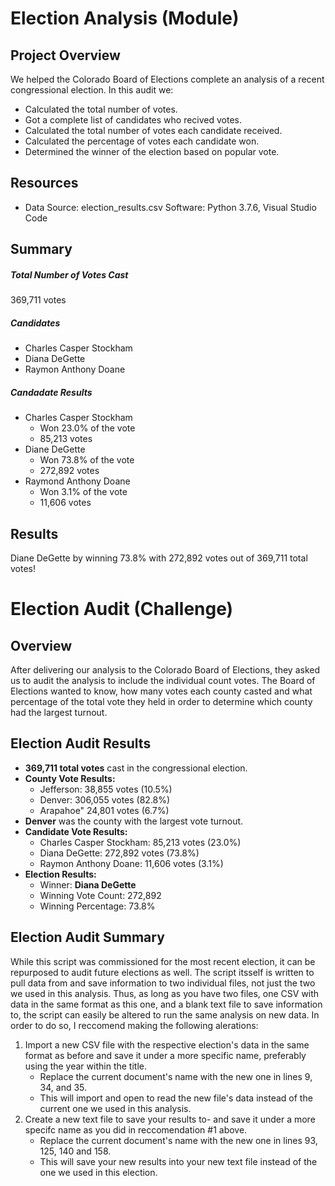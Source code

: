 # Election Analysis (Module)
## Project Overview 
We helped the Colorado Board of Elections complete an analysis of a recent congressional election.  In this audit we:
- Calculated the total number of votes.
- Got a complete list of candidates who recived votes.
- Calculated the total number of votes each candidate received. 
- Calculated the percentage of votes each candidate won.
- Determined the winner of the election based on popular vote. 
## Resources
- Data Source: election_results.csv
Software: Python 3.7.6, Visual Studio Code 
## Summary
##### Total Number of Votes Cast
369,711 votes
##### Candidates
- Charles Casper Stockham
- Diana DeGette
- Raymon Anthony Doane
##### Candadate Results 
- Charles Casper Stockham 
    - Won 23.0% of the vote 
    - 85,213 votes
- Diane DeGette 
    - Won 73.8% of the vote
    - 272,892 votes
- Raymond Anthony Doane
    - Won 3.1% of the vote
    - 11,606 votes

## Results 
Diane DeGette by winning 73.8% with 272,892 votes out of 369,711 total votes!

# Election Audit (Challenge)
## Overview
After delivering our analysis to the Colorado Board of Elections, they asked us to audit the analysis to include the individual count votes.  The Board of Elections wanted to know, how many votes each county casted and what percentage of the total vote they held in order to determine which county had the largest turnout.  
## Election Audit Results 
- **369,711 total votes** cast in the congressional election.
- **County Vote Results:**
  - Jefferson: 38,855 votes (10.5%)
  - Denver: 306,055 votes (82.8%)
  - Arapahoe" 24,801 votes (6.7%)
- **Denver** was the county with the largest vote turnout.
- **Candidate Vote Results:**
  - Charles Casper Stockham: 85,213 votes (23.0%)
  - Diana DeGette: 272,892 votes (73.8%)
  - Raymon Anthony Doane: 11,606 votes (3.1%)
- **Election Results:**
  - Winner: **Diana DeGette**
  - Winning Vote Count: 272,892
  - Winning Percentage: 73.8%
## Election Audit Summary
While this script was commissioned for the most recent election, it can be repurposed to audit future elections as well.  The script itsself is written to pull data from and save information to two individual files, not just the two we used in this analysis.  Thus, as long as you have two files, one CSV with data in the same format as this one, and a blank text file to save information to, the script can easily be altered to run the same analysis on new data.  In order to do so, I reccomend making the following alerations:
1. Import a new CSV file with the respective election's data in the same format as before and save it under a more specific name, preferably using the year within the title.  
   - Replace the current document's name with the new one in lines 9, 34, and 35.  
   - This will import and open to read the new file's data instead of the current one we used in this analysis. 
2. Create a new text file to save your results to- and save it under a more specifc name as you did in reccomendation #1 above. 
   - Replace the current document's name with the new one in lines 93, 125, 140 and 158.
   - This will save your new results into your new text file instead of the one we used in this election. 

  
